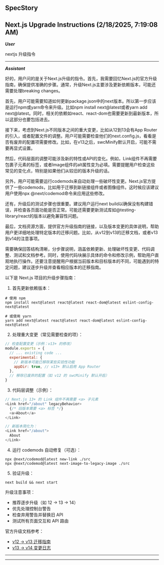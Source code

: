 ## SpecStory

## Next.js Upgrade Instructions (2/18/2025, 7:19:08 AM)

_**User**_

nextjs 升级指令

---

_**Assistant**_

<think>
好的，用户问的是关于Next.js升级的指令。首先，我需要回忆Next.js的官方升级指南，确保提供准确的步骤。通常，升级Next.js主要涉及更新依赖版本，可能还需要处理breaking changes。

首先，用户可能需要知道如何更新package.json中的next版本。所以第一步应该是运行npm或yarn命令来升级。比如npm install next@latest或者yarn add next@latest。同时，相关的依赖如react、react-dom也需要更新到最新版本，所以这部分也要包括进去。

接下来，考虑到Next.js不同版本之间的重大变更，比如从12到13会有App Router的引入，或者配置文件的调整。用户可能需要检查他们的next.config.js，看看是否有废弃的配置项需要修改。比如，在v13之后，swcMinify默认开启，可能不需要再显式设置。

然后，代码层面的调整可能涉及新的特性或API的变化。例如，Link组件不再需要包裹子元素的<a>标签，或者Image组件的alt属性变为必填。需要提醒用户检查这些常见的变化点，特别是如果他们从较旧的版本升级的话。

另外，用户可能需要运行codemods来自动处理一些破坏性变更。Next.js官方提供了一些codemods，比如用于迁移到新链接组件或者图像组件。这时候应该建议用户使用npx @next/codemod命令来应用这些修改。

还有，升级后的测试步骤也很重要。建议用户运行next build以确保没有构建错误，并检查各页面功能是否正常。可能还需要更新测试库如@testing-library/react的版本以避免兼容性问题。

最后，文档资源方面，提供官方升级指南的链接，以及版本变更的具体说明，帮助用户更详细地处理特定版本的迁移问题。比如，从v12到v13的迁移文档，或者v13到v14的注意事项。

需要确保回答结构清晰，分步骤说明，涵盖依赖更新、处理破坏性变更、代码调整、测试和文档参考。同时，使用代码块展示具体的命令和修改示例，帮助用户直观地执行操作。还要注意提醒用户根据当前版本和目标版本的不同，可能遇到的特定问题，建议逐步升级并查看相应版本的迁移指南。
</think>

以下是 Next.js 项目的升级步骤指南：

1. 首先更新依赖版本：
```bash:terminal
# 使用 npm
npm install next@latest react@latest react-dom@latest eslint-config-next@latest

# 或使用 yarn
yarn add next@latest react@latest react-dom@latest eslint-config-next@latest
```

2. 处理重大变更（常见需要检查的项）：
```javascript:next.config.js
// 检查配置变更（示例：v13+ 的修改）
module.exports = {
  // ... existing code ...
  experimental: {
    // 新版本可能已移除某些实验性功能
    appDir: true, // v13+ 默认启用 App Router
  },
  // 移除已废弃的配置（如 v12 的 swcMinify 默认开启）
}
```

3. 代码层调整（示例）：
```javascript:src/components/Link.js
// Next.js 13+ 的 Link 组件不再需要 <a> 子元素
<Link href="/about" legacyBehavior>
  {/* 旧版本需要 <a> 标签 */}
  <a>About</a> 
</Link>

// 新版本简化为：
<Link href="/about">
  About
</Link>
```

4. 运行 codemods 自动修复（可选）：
```bash:terminal
npx @next/codemod@latest new-link ./src
npx @next/codemod@latest next-image-to-legacy-image ./src
```

5. 验证升级：
```bash:terminal
next build && next start
```

升级注意事项：
- 推荐逐步升级（如 12 → 13 → 14）
- 优先处理控制台警告
- 检查弃用警告并替换旧 API
- 测试所有页面交互和 API 路由

官方升级文档参考：
- [v12 → v13 迁移指南](https://nextjs.org/docs/upgrading)
- [v13 → v14 变更日志](https://nextjs.org/blog/next-14)

---



---

